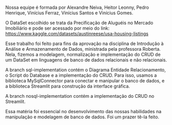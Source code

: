Nossa equipe é formada por Alexandre Neiva, Heitor Leonny, Pedro Henrique, Vinícius Ferraz, Vinícius Santos e Vinícius Gomes.

O DataSet escolhido se trata da Precificação de Aluguéis no Mercado Imobiliário e pode ser acessado por meio do link: https://www.kaggle.com/datasets/austinreese/usa-housing-listings

Esse trabalho foi feito para fins da aprovação na disciplina de Introdução à Análise e Armazenamento de Dados, ministrada pela professora Roberta. Nela, fizemos a modelagem, normalização e implementação do CRUD de um DataSet em linguagens de banco de dados relacionais e não relacionais.

A branch sql-implementation contém o Diagrama Entidade Relacionamento, o Script do Database e a implementação do CRUD. Para isso, usamos a biblioteca MySqlConnector para conectar e manipular o banco de dados, e a biblioteca Streamlit para construção da interface gráfica.

A branch nosql-implementation contém a implementação do CRUD no Streamlit.

Essa matéria foi essencial no desenvolvimento das nossas habilidades na manipulação e modelagem de banco de dados. Foi um prazer tê-la feito.

